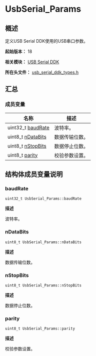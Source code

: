 # UsbSerial_Params


## 概述

定义USB Serial DDK使用的USB串口参数。

**起始版本：** 18

**相关模块：** [USB Serial DDK](_serial_ddk.md)

**所在头文件：** [usb_serial_ddk_types.h](usb__serial__ddk__types_8h.md)


## 汇总


### 成员变量

| 名称 | 描述 | 
| -------- | -------- |
| uint32_t [baudRate](#baudrate) | 波特率。 | 
| uint8_t [nDataBits](#ndatabits) | 数据传输位数。 | 
| uint8_t [nStopBits](#nstopbits) | 数据停止位数。 | 
| uint8_t [parity](#parity) | 校验参数设置。 | 


## 结构体成员变量说明


### baudRate

```
uint32_t UsbSerial_Params::baudRate
```

**描述**

波特率。


### nDataBits

```
uint8_t UsbSerial_Params::nDataBits
```

**描述**

数据传输位数。


### nStopBits

```
uint8_t UsbSerial_Params::nStopBits
```

**描述**

数据停止位数。


### parity

```
uint8_t UsbSerial_Params::parity
```

**描述**

校验参数设置。
